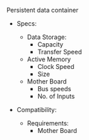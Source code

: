 Persistent data container
- Specs:
	- Data Storage:
		- Capacity
		- Transfer Speed
	- Active Memory
		- Clock Speed
		- Size
	- Mother Board
		- Bus speeds
		- No. of Inputs

- Compatibility:
	- Requirements:
		- Mother Board